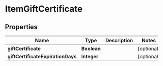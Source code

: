 
# ItemGiftCertificate

## Properties
Name | Type | Description | Notes
------------ | ------------- | ------------- | -------------
**giftCertificate** | **Boolean** |  |  [optional]
**giftCertificateExpirationDays** | **Integer** |  |  [optional]



